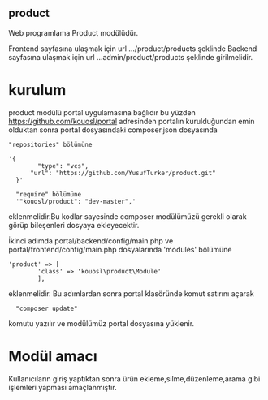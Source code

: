 ## product
Web programlama Product modülüdür.

Frontend sayfasına ulaşmak için url   .../product/products şeklinde
Backend sayfasına ulaşmak için url    ...admin/product/products şeklinde girilmelidir.

# kurulum
product modülü portal uygulamasına bağlıdır bu yüzden https://github.com/kouosl/portal adresinden portalın kurulduğundan emin olduktan sonra portal dosyasındaki composer.json dosyasında 

    "repositories" bölümüne
    
    '{
	 		"type": "vcs",
	 	  "url": "https://github.com/YusufTurker/product.git"
	  }'
	  
	  "require" bölümüne
	  '"kouosl/product": "dev-master",'
   
   eklenmelidir.Bu kodlar sayesinde composer modülümüzü gerekli olarak görüp bileşenleri dosyaya ekleyecektir.
   
   İkinci adımda portal/backend/config/main.php ve portal/frontend/config/main.php dosyalarında
   'modules' bölümüne 
   
    'product' => [
			'class' => 'kouosl\product\Module'
			],
  eklenmelidir.
      Bu adımlardan sonra portal klasöründe komut satırını açarak 
      
      "composer update" 
      
   komutu yazılır ve modülümüz portal dosyasına yüklenir. 
   
# Modül amacı
   Kullanıcıların giriş yaptıktan sonra ürün ekleme,silme,düzenleme,arama gibi işlemleri yapması amaçlanmıştır.
